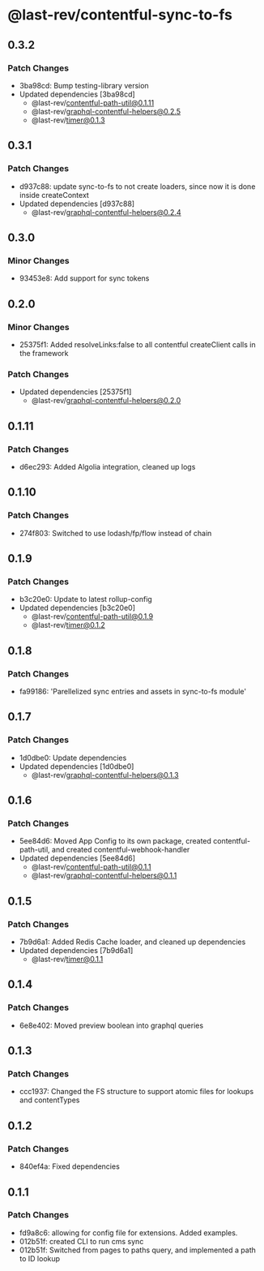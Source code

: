 # @last-rev/contentful-sync-to-fs

## 0.3.2

### Patch Changes

- 3ba98cd: Bump testing-library version
- Updated dependencies [3ba98cd]
  - @last-rev/contentful-path-util@0.1.11
  - @last-rev/graphql-contentful-helpers@0.2.5
  - @last-rev/timer@0.1.3

## 0.3.1

### Patch Changes

- d937c88: update sync-to-fs to not create loaders, since now it is done inside createContext
- Updated dependencies [d937c88]
  - @last-rev/graphql-contentful-helpers@0.2.4

## 0.3.0

### Minor Changes

- 93453e8: Add support for sync tokens

## 0.2.0

### Minor Changes

- 25375f1: Added resolveLinks:false to all contentful createClient calls in the framework

### Patch Changes

- Updated dependencies [25375f1]
  - @last-rev/graphql-contentful-helpers@0.2.0

## 0.1.11

### Patch Changes

- d6ec293: Added Algolia integration, cleaned up logs

## 0.1.10

### Patch Changes

- 274f803: Switched to use lodash/fp/flow instead of chain

## 0.1.9

### Patch Changes

- b3c20e0: Update to latest rollup-config
- Updated dependencies [b3c20e0]
  - @last-rev/contentful-path-util@0.1.9
  - @last-rev/timer@0.1.2

## 0.1.8

### Patch Changes

- fa99186: 'Parellelized sync entries and assets in sync-to-fs module'

## 0.1.7

### Patch Changes

- 1d0dbe0: Update dependencies
- Updated dependencies [1d0dbe0]
  - @last-rev/graphql-contentful-helpers@0.1.3

## 0.1.6

### Patch Changes

- 5ee84d6: Moved App Config to its own package, created contentful-path-util, and created contentful-webhook-handler
- Updated dependencies [5ee84d6]
  - @last-rev/contentful-path-util@0.1.1
  - @last-rev/graphql-contentful-helpers@0.1.1

## 0.1.5

### Patch Changes

- 7b9d6a1: Added Redis Cache loader, and cleaned up dependencies
- Updated dependencies [7b9d6a1]
  - @last-rev/timer@0.1.1

## 0.1.4

### Patch Changes

- 6e8e402: Moved preview boolean into graphql queries

## 0.1.3

### Patch Changes

- ccc1937: Changed the FS structure to support atomic files for lookups and contentTypes

## 0.1.2

### Patch Changes

- 840ef4a: Fixed dependencies

## 0.1.1

### Patch Changes

- fd9a8c6: allowing for config file for extensions. Added examples.
- 012b51f: created CLI to run cms sync
- 012b51f: Switched from pages to paths query, and implemented a path to ID lookup

